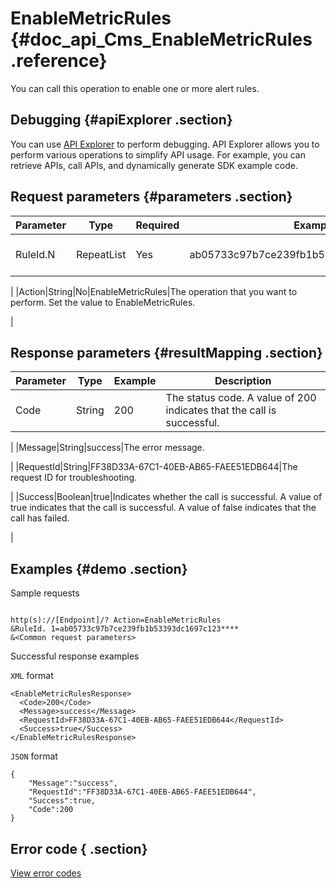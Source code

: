 # EnableMetricRules {#doc_api_Cms_EnableMetricRules .reference}

You can call this operation to enable one or more alert rules.

## Debugging {#apiExplorer .section}

You can use [API Explorer](https://api.aliyun.com/#product=Cms&api=EnableMetricRules) to perform debugging. API Explorer allows you to perform various operations to simplify API usage. For example, you can retrieve APIs, call APIs, and dynamically generate SDK example code.

## Request parameters {#parameters .section}

|Parameter|Type|Required|Example|Description|
|---------|----|--------|-------|-----------|
|RuleId.N|RepeatList|Yes|ab05733c97b7ce239fb1b53393dc1697c123\*\*\*\*|The ID of the alert rule.

 |
|Action|String|No|EnableMetricRules|The operation that you want to perform. Set the value to EnableMetricRules.

 |

## Response parameters {#resultMapping .section}

|Parameter|Type|Example|Description|
|---------|----|-------|-----------|
|Code|String|200|The status code. A value of 200 indicates that the call is successful.

 |
|Message|String|success|The error message.

 |
|RequestId|String|FF38D33A-67C1-40EB-AB65-FAEE51EDB644|The request ID for troubleshooting.

 |
|Success|Boolean|true|Indicates whether the call is successful. A value of true indicates that the call is successful. A value of false indicates that the call has failed.

 |

## Examples {#demo .section}

Sample requests

``` {#request_demo}

http(s)://[Endpoint]/? Action=EnableMetricRules
&RuleId. 1=ab05733c97b7ce239fb1b53393dc1697c123****
&<Common request parameters>

```

Successful response examples

`XML` format

``` {#xml_return_success_demo}
<EnableMetricRulesResponse>
  <Code>200</Code>
  <Message>success</Message>
  <RequestId>FF38D33A-67C1-40EB-AB65-FAEE51EDB644</RequestId>
  <Success>true</Success> 
</EnableMetricRulesResponse>

```

`JSON` format

``` {#json_return_success_demo}
{
	"Message":"success",
	"RequestId":"FF38D33A-67C1-40EB-AB65-FAEE51EDB644",
	"Success":true,
	"Code":200
}
```

## Error code { .section}

[View error codes](https://error-center.aliyun.com/status/product/Cms)

